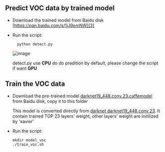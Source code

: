 ## Predict VOC data by trained model
- Download the trained model from Baidu disk [https://pan.baidu.com/s/1jJ9emNW][3]

- Run the script:

        python detect.py
    ![image](https://github.com/quhezheng/caffe_yolo_v2/blob/master/examples/yolo/demo.jpg)
    
    detect.py use **CPU** do do predition by default, please change the script if want **GPU**  
    

## Train the VOC data
- Download the pre-trained model [darknet19_448.conv.23.caffemodel][1] from Baidu disk, copy it to this folder
  
  This model is converted directly from [darknet darknet19_448.conv.23][2]. It contain trained TOP 23 layers' weight, other layers' weight are initilized by 'xavier'
  
- Run the script:

  ```
  mkdir model_voc
  ./train_voc.sh
  ```   

 [1]: https://pan.baidu.com/s/1qZ32sJ6
 [2]: https://pjreddie.com/media/files/darknet19_448.conv.23
 [3]: https://pan.baidu.com/s/1jJ9emNW
